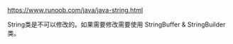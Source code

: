 https://www.runoob.com/java/java-string.html

String类是不可以修改的。如果需要修改需要使用 StringBuffer & StringBuilder 类。